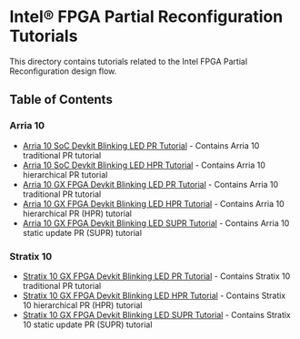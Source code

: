 # Intel&reg; FPGA Partial Reconfiguration Tutorials

This directory contains tutorials related to the Intel FPGA Partial Reconfiguration design flow.

## Table of Contents



### Arria 10
- [Arria 10 SoC Devkit Blinking LED PR Tutorial](a10_soc_devkit_blinking_led/) - Contains Arria 10 traditional PR tutorial
- [Arria 10 SoC Devkit Blinking LED HPR Tutorial](a10_soc_devkit_blinking_led_hpr/) - Contains Arria 10 hierarchical PR tutorial
- [Arria 10 GX FPGA Devkit Blinking LED PR Tutorial](a10_pcie_devkit_blinking_led/) - Contains Arria 10 traditional PR tutorial
- [Arria 10 GX FPGA Devkit Blinking LED HPR Tutorial](a10_pcie_devkit_blinking_led_hpr/) - Contains Arria 10 hierarchical PR (HPR) tutorial
- [Arria 10 GX FPGA Devkit Blinking LED SUPR Tutorial](a10_pcie_devkit_blinking_led_supr/) - Contains Arria 10 static update PR (SUPR) tutorial

### Stratix 10
- [Stratix 10 GX FPGA Devkit Blinking LED PR Tutorial](s10_pcie_devkit_blinking_led/) - Contains Stratix 10 traditional PR tutorial
- [Stratix 10 GX FPGA Devkit Blinking LED HPR Tutorial](s10_pcie_devkit_blinking_led_hpr/) - Contains Stratix 10 hierarchical PR (HPR) tutorial
- [Stratix 10 GX FPGA Devkit Blinking LED SUPR Tutorial](s10_pcie_devkit_blinking_led_supr/) - Contains Stratix 10 static update PR (SUPR) tutorial
